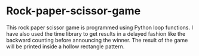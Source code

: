# Rock-paper-scissor-game
This rock paper scissor game is programmed using Python loop functions. I have also used the time library to get results in a delayed fashion like the backward counting before announcing the winner. The result of the game will be printed inside a hollow rectangle pattern.
